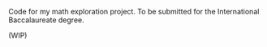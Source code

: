 Code for my math exploration project. To be submitted for the International Baccalaureate degree. 

(WIP)
